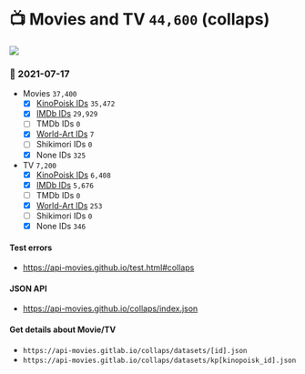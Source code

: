 # :tv: Movies and TV `44,600` (collaps)

<a href="https://API-Movies.github.io"><img src="https://API-Movies.github.io/banner.png?cache"></a>

### :date: 2021-07-17
- Movies `37,400`
  - [x] <a href="https://API-Movies.github.io/collaps/movie_kinopoisk_ids.json">KinoPoisk IDs</a> `35,472`
  - [x] <a href="https://API-Movies.github.io/collaps/movie_imdb_ids.json">IMDb IDs</a> `29,929`
  - [ ] TMDb IDs `0`
  - [x] <a href="https://API-Movies.github.io/collaps/movie_world_art_ids.json">World-Art IDs</a> `7`
  - [ ] Shikimori IDs `0`
  - [x] None IDs `325`
- TV `7,200`
  - [x] <a href="https://API-Movies.github.io/collaps/tv_kinopoisk_ids.json">KinoPoisk IDs</a> `6,408`
  - [x] <a href="https://API-Movies.github.io/collaps/tv_imdb_ids.json">IMDb IDs</a> `5,676`
  - [ ] TMDb IDs `0`
  - [x] <a href="https://API-Movies.github.io/collaps/tv_world_art_ids.json">World-Art IDs</a> `253`
  - [ ] Shikimori IDs `0`
  - [x] None IDs `346`
#### Test errors
- <a href='https://api-movies.github.io/test.html#collaps'>https://api-movies.github.io/test.html#collaps</a>
#### JSON API
- <a href='https://api-movies.github.io/collaps/index.json'>https://api-movies.github.io/collaps/index.json</a>
#### Get details about Movie/TV
- `https://api-movies.gitlab.io/collaps/datasets/[id].json`
- `https://api-movies.gitlab.io/collaps/datasets/kp[kinopoisk_id].json`
